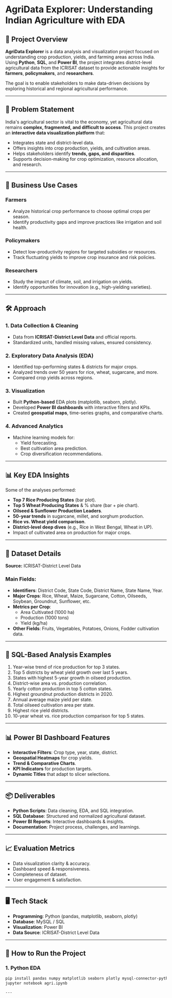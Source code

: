 # AgriData Explorer: Understanding Indian Agriculture with EDA

## 📌 Project Overview
**AgriData Explorer** is a data analysis and visualization project focused on understanding crop production, yields, and farming areas across India. Using **Python**, **SQL**, and **Power BI**, the project integrates district-level agricultural data from the ICRISAT dataset to provide actionable insights for **farmers**, **policymakers**, and **researchers**.

The goal is to enable stakeholders to make data-driven decisions by exploring historical and regional agricultural performance.

---

## 🎯 Problem Statement
India's agricultural sector is vital to the economy, yet agricultural data remains **complex, fragmented, and difficult to access**. This project creates an **interactive data visualization platform** that:
- Integrates state and district-level data.
- Offers insights into crop production, yields, and cultivation areas.
- Helps stakeholders identify **trends, gaps, and disparities**.
- Supports decision-making for crop optimization, resource allocation, and research.

---

## 💼 Business Use Cases

### **Farmers**
- Analyze historical crop performance to choose optimal crops per season.
- Identify productivity gaps and improve practices like irrigation and soil health.

### **Policymakers**
- Detect low-productivity regions for targeted subsidies or resources.
- Track fluctuating yields to improve crop insurance and risk policies.

### **Researchers**
- Study the impact of climate, soil, and irrigation on yields.
- Identify opportunities for innovation (e.g., high-yielding varieties).

---

## 🛠️ Approach

### **1. Data Collection & Cleaning**
- Data from **ICRISAT-District Level Data** and official reports.
- Standardized units, handled missing values, ensured consistency.

### **2. Exploratory Data Analysis (EDA)**
- Identified top-performing states & districts for major crops.
- Analyzed trends over 50 years for rice, wheat, sugarcane, and more.
- Compared crop yields across regions.

### **3. Visualization**
- Built **Python-based** EDA plots (matplotlib, seaborn, plotly).
- Developed **Power BI dashboards** with interactive filters and KPIs.
- Created **geospatial maps**, time-series graphs, and comparative charts.

### **4. Advanced Analytics**
- Machine learning models for:
  - Yield forecasting.
  - Best cultivation area prediction.
  - Crop diversification recommendations.

---

## 📊 Key EDA Insights
Some of the analyses performed:
- **Top 7 Rice Producing States** (bar plot).
- **Top 5 Wheat Producing States** & % share (bar + pie chart).
- **Oilseed & Sunflower Production Leaders**.
- **50-year trends** in sugarcane, millet, and sorghum production.
- **Rice vs. Wheat yield comparison**.
- **District-level deep dives** (e.g., Rice in West Bengal, Wheat in UP).
- Impact of cultivated area on production for major crops.

---

## 📂 Dataset Details
**Source:** ICRISAT-District Level Data

### Main Fields:
- **Identifiers**: District Code, State Code, District Name, State Name, Year.
- **Major Crops**: Rice, Wheat, Maize, Sugarcane, Cotton, Oilseeds, Soybean, Groundnut, Sunflower, etc.
- **Metrics per Crop**:
  - Area Cultivated (1000 ha)
  - Production (1000 tons)
  - Yield (kg/ha)
- **Other Fields**: Fruits, Vegetables, Potatoes, Onions, Fodder cultivation data.

---

## 📌 SQL-Based Analysis Examples
1. Year-wise trend of rice production for top 3 states.
2. Top 5 districts by wheat yield growth over last 5 years.
3. States with highest 5-year growth in oilseed production.
4. District-wise area vs. production correlation.
5. Yearly cotton production in top 5 cotton states.
6. Highest groundnut production districts in 2020.
7. Annual average maize yield per state.
8. Total oilseed cultivation area per state.
9. Highest rice yield districts.
10. 10-year wheat vs. rice production comparison for top 5 states.

---

## 📊 Power BI Dashboard Features
- **Interactive Filters**: Crop type, year, state, district.
- **Geospatial Heatmaps** for crop yields.
- **Trend & Comparative Charts**.
- **KPI Indicators** for production targets.
- **Dynamic Titles** that adapt to slicer selections.

---

## 📦 Deliverables
- **Python Scripts**: Data cleaning, EDA, and SQL integration.
- **SQL Database**: Structured and normalized agricultural dataset.
- **Power BI Reports**: Interactive dashboards & insights.
- **Documentation**: Project process, challenges, and learnings.

---

## 📈 Evaluation Metrics
- Data visualization clarity & accuracy.
- Dashboard speed & responsiveness.
- Completeness of dataset.
- User engagement & satisfaction.

---

## 🖥️ Tech Stack
- **Programming**: Python (pandas, matplotlib, seaborn, plotly)
- **Database**: MySQL / SQL
- **Visualization**: Power BI
- **Data Source**: ICRISAT-District Level Data

---

## 🚀 How to Run the Project

### **1. Python EDA**
```bash
pip install pandas numpy matplotlib seaborn plotly mysql-connector-python
jupyter notebook agri.ipynb

---

